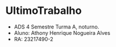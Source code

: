 # UltimoTrabalho
- ADS 4 Semestre Turma A, noturno.
- Aluno: Athony Henrique Nogueira Alves
- RA: 23217490-2

